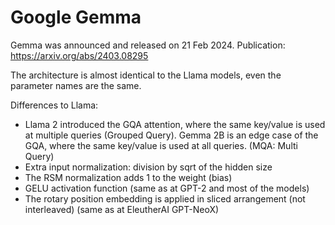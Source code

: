 # Google Gemma #

Gemma was announced and released on 21 Feb 2024. Publication: https://arxiv.org/abs/2403.08295

The architecture is almost identical to the Llama models, even the parameter names are the same.

Differences to Llama:
- Llama 2 introduced the GQA attention, where the same key/value is used at multiple queries (Grouped Query).
Gemma 2B is an edge case of the GQA, where the same key/value is used at all queries. (MQA: Multi Query)
- Extra input normalization: division by sqrt of the hidden size
- The RSM normalization adds 1 to the weight (bias)
- GELU activation function (same as at GPT-2 and most of the models)
- The rotary position embedding is applied in sliced arrangement (not interleaved) (same as at EleutherAI GPT-NeoX)
